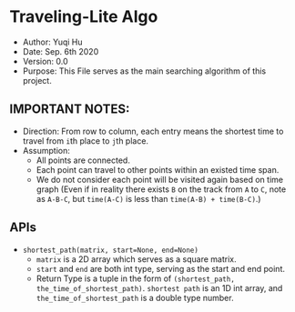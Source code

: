 # Traveling-Lite Algo

 - Author: Yuqi Hu
 - Date: Sep. 6th 2020
 - Version: 0.0
 - Purpose: This File serves as the main searching algorithm of this project.

## IMPORTANT NOTES:
* Direction: From row to column, each entry means the shortest time to travel from `i`th place to `j`th place.
* Assumption:
    - All points are connected.
    - Each point can travel to other points within an existed time span.
    - We do not consider each point will be visited again based on time graph (Even if in reality there exists `B` on the track from `A` to `C`, note as `A-B-C`, but `time(A-C)` is less than `time(A-B) + time(B-C)`.)

## APIs
* `shortest_path(matrix, start=None, end=None)`
    *   `matrix` is a 2D array which serves as a square matrix.
    *   `start` and `end` are both int type, serving as the start and end point.
    *   Return Type is a tuple in the form of `(shortest_path, the_time_of_shortest_path)`. `shortest path` is an 1D int array, and `the_time_of_shortest_path` is a double type number.
